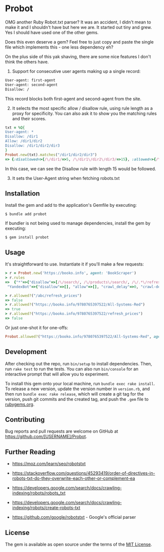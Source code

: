 # Probot

OMG another Ruby Robot.txt parser? It was an accident, I didn't mean to make it and I shouldn't have but here we are. It started out tiny and grew. Yes I should have used one of the other gems.

Does this even deserve a gem? Feel free to just copy and paste the single file which implements this - one less dependency eh? 

On the plus side of this yak shaving, there are some nice features I don't think the others have.

1. Support for consecutive user agents making up a single record:

```txt
User-agent: first-agent
User-agent: second-agent
Disallow: /
```

This record blocks both first-agent and second-agent from the site.

2. It selects the most specific allow / disallow rule, using rule length as a proxy for specificity. You can also ask it to show you the matching rules and their scores. 

```ruby
txt = %Q{
User-agent: *
Disallow: /dir1
Allow: /dir1/dir2
Disallow: /dir1/dir2/dir3
}
Probot.new(txt).matches("/dir1/dir2/dir3")
=> {:disallowed=>{/\/dir1/=>5, /\/dir1\/dir2\/dir3/=>15}, :allowed=>{/\/dir1\/dir2/=>10}}
```

In this case, we can see the Disallow rule with length 15 would be followed.

3. It sets the User-Agent string when fetching robots.txt

## Installation

Install the gem and add to the application's Gemfile by executing:

    $ bundle add probot

If bundler is not being used to manage dependencies, install the gem by executing:

    $ gem install probot

## Usage

It's straightforward to use. Instantiate it if you'll make a few requests:

```ruby
> r = Probot.new('https://booko.info', agent: 'BookScraper')
> r.rules
=>  {"*"=>{"disallow"=>[/\/search/, /\/products\/search/, /\/.*\/refresh_prices/, /\/.*\/add_to_cart/, /\/.*\/get_prices/, /\/lists\/add/, /\/.*\/add$/, /\/api\//, /\/users\/bits/, /\/users\/create/, /\/prices\//, /\/widgets\/issue/], "allow"=>[], "crawl_delay"=>0, "crawl-delay"=>0.1},
 "YandexBot"=>{"disallow"=>[], "allow"=>[], "crawl_delay"=>0, "crawl-delay"=>300.0}}

> r.allowed?("/abc/refresh_prices")
=> false
> r.allowed?("https://booko.info/9780765397522/All-Systems-Red")
=> true
> r.allowed?("https://booko.info/9780765397522/refresh_prices")
=> false
```

Or just one-shot it for one-offs: 

```ruby
Probot.allowed?("https://booko.info/9780765397522/All-Systems-Red", agent: "BookScraper")
```


## Development

After checking out the repo, run `bin/setup` to install dependencies. Then, run `rake test` to run the tests. You can also run `bin/console` for an interactive prompt that will allow you to experiment.

To install this gem onto your local machine, run `bundle exec rake install`. To release a new version, update the version number in `version.rb`, and then run `bundle exec rake release`, which will create a git tag for the version, push git commits and the created tag, and push the `.gem` file to [rubygems.org](https://rubygems.org).

## Contributing

Bug reports and pull requests are welcome on GitHub at https://github.com/[USERNAME]/Probot.

## Further Reading

*  https://moz.com/learn/seo/robotstxt
*  https://stackoverflow.com/questions/45293419/order-of-directives-in-robots-txt-do-they-overwrite-each-other-or-complement-ea
*  https://developers.google.com/search/docs/crawling-indexing/robots/robots_txt
*  https://developers.google.com/search/docs/crawling-indexing/robots/create-robots-txt

*  https://github.com/google/robotstxt  - Google's official parser


## License

The gem is available as open source under the terms of the [MIT License](https://opensource.org/licenses/MIT).
